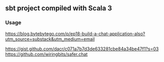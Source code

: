## sbt project compiled with Scala 3

### Usage


https://blog.bytebytego.com/p/ep18-build-a-chat-application-also?utm_source=substack&utm_medium=email


https://gist.github.com/dacr/c071a7b7d3de633281cbe84a34be47f1?s=03
https://github.com/wiringbits/safer.chat
